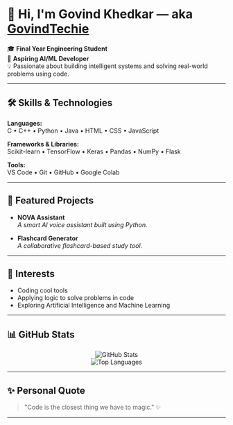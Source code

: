 # 👋 Hi, I'm Govind Khedkar — aka [GovindTechie](https://github.com/GovindTechie)

🎓 **Final Year Engineering Student**  
🤖 **Aspiring AI/ML Developer**  
💡 Passionate about building intelligent systems and solving real-world problems using code.

---

## 🛠️ Skills & Technologies

**Languages:**  
C • C++ • Python • Java • HTML • CSS • JavaScript

**Frameworks & Libraries:**  
Scikit-learn • TensorFlow • Keras • Pandas • NumPy • Flask

**Tools:**  
VS Code • Git • GitHub • Google Colab

---

## 🚀 Featured Projects

- **NOVA Assistant**  
  *A smart AI voice assistant built using Python.*

- **Flashcard Generator**  
  *A collaborative flashcard-based study tool.*

---

## 🌱 Interests

- Coding cool tools  
- Applying logic to solve problems in code  
- Exploring Artificial Intelligence and Machine Learning

---

## 📊 GitHub Stats

<p align="center">
  <img src="https://github-readme-stats.vercel.app/api?username=GovindTechie&show_icons=true&theme=radical" alt="GitHub Stats" />
  <br>
  <img src="https://github-readme-stats.vercel.app/api/top-langs/?username=GovindTechie&layout=compact&theme=radical" alt="Top Languages" />
</p>

---

## ✨ Personal Quote

> "Code is the closest thing we have to magic." ✨

---

